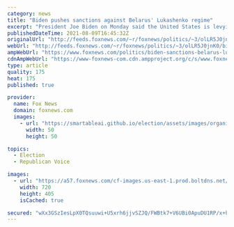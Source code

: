 ```yaml
---
category: news
title: "Biden pushes sanctions against Belarus' Lukashenko regime"
excerpt: "President Joe Biden on Monday said the United States is levying new sanctions against Belarus."
publishedDateTime: 2021-08-09T16:45:32Z
originalUrl: "http://feeds.foxnews.com/~r/foxnews/politics/~3/olLR5J0jnK0/biden-sanctions-belarus-lukashenko"
webUrl: "http://feeds.foxnews.com/~r/foxnews/politics/~3/olLR5J0jnK0/biden-sanctions-belarus-lukashenko"
ampWebUrl: "https://www.foxnews.com/politics/biden-sanctions-belarus-lukashenko.amp"
cdnAmpWebUrl: "https://www-foxnews-com.cdn.ampproject.org/c/s/www.foxnews.com/politics/biden-sanctions-belarus-lukashenko.amp"
type: article
quality: 175
heat: 175
published: true

provider:
  name: Fox News
  domain: foxnews.com
  images:
    - url: "https://smartableai.github.io/election/assets/images/organizations/foxnews.com-50x50.jpg"
      width: 50
      height: 50

topics:
  - Election
  - Republican Voice

images:
  - url: "https://a57.foxnews.com/cf-images.us-east-1.prod.boltdns.net/v1/static/694940094001/9bdbfbc4-87fa-49a6-8f09-2a6156f8a0e2/e1261bb5-02f5-493d-a6dd-9b1e23cc0e40/1280x720/match/720/405/image.jpg?ve=1&tl=1"
    width: 720
    height: 405
    isCached: true

secured: "wXx3GSzIesLpX0TQsuuwi+U5xrh6jjvSZJQ/FWBtk7+V6UBi0ApuDU1RP/x+heDDRy8jZ0HUMuSJpb/t/PoYYvP65Snl+GHXG6ERFwCfZSB0d2IWsnKFMaxH37ZPe1LSb0CL0wrGc0sv0ZdF/TrVN5ZlzXDOtunGERX+Slf2irtH9poQOA5CxsqzWlM6EXR4f+OMCgNnbeBQXgJjye6kh8Ta0dCxoRoOXSvaGbURVjCHK9GjNqkzyV0TiynIc/o7QCqRVpaMUjmcZs6VRA69n1h5MrGgxN3lijb6L5OwyqGNhzBAlv9kGUD1WXaGQdwSp13jREWdUOrno4/nsOXLb+mJcbEz4yv4fU6o7wQ/HVc=;KWNDB4bDuIP9hpVVelW3wg=="
---
```


